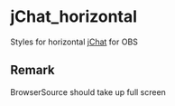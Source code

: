 # jChat_horizontal
Styles for horizontal [jChat](https://github.com/giambaJ/jChat) for OBS

## Remark
BrowserSource should take up full screen
